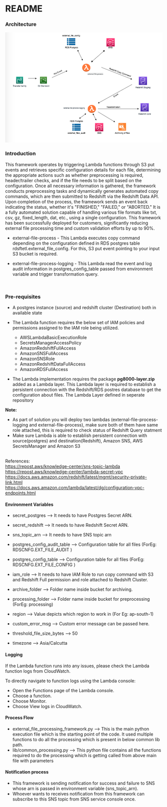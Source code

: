 # README #

### Architecture ###


![Scheme](External_File_Ingestion_Framework.png)


### Introduction ###

This framework operates by triggering Lambda functions through S3 put events and retrieves specific configuration details for each file, determining the appropriate actions such as whether preprocessing is required, header/trailer checks, and if the file needs to be split based on the configuration. Once all necessary information is gathered, the framework conducts preprocessing tasks and dynamically generates automated copy commands, which are then submitted to Redshift via the Redshift Data API. Upon completion of the process, the framework sends an event back indicating the status, whether it's "FINISHED," "FAILED," or "ABORTED." It is a fully automated solution capable of handling various file formats like txt, csv, gz, fixed_length, dat, etc., using a single configuration. This framework has been successfully deployed for customers, significantly reducing external file processing time and custom validation efforts by up to 90%.


* external-file-process - This Lambda executes copy command depending on the configuration defined in RDS postgres table rdsftetl.external_file_config. For this, S3 put event pointing to your input S3 bucket is required.

* external-file-process-logging - This Lambda read the event and log audit information in postgres_config_table passed from environment variable and trigger transformation query.

<br/>

### Pre-requisites ###

* A postgres instance (source) and redshift cluster (Destination) both in available state 

* The Lambda function requires the below set of IAM policies and permissions assigned to the IAM role being utilized. 
  * AWSLambdaBasicExecutionRole
  * SecretsManagerAccessPolicy
  * AmazonRedshiftFullAccess
  * AmazonSNSFullAccess
  * AmazonSNSRole
  * AmazonRedshiftDataFullAccess
  * AmazonRDSFullAccess

* The Lambda implementation requires the package **pg8000-layer.zip** added as a Lambda layer. 
This Lambda layer is required to establish a persistent connection with the Redshift/RDS postres database to get the configuration about files.  The Lambda Layer defined in seperate repository 

<b> Note: </b>
- As part of solution you will deploy two lambdas (external-file-process-logging and external-file-process), make sure both of them have same role attached, this is required to check status of Redshift Query statment 
- Make sure Lambda is able to establish persistent connection with source(postgres) and destination(Redshift), Amazon SNS, AWS SecretsManager and Amazon S3 </b>

<br>References:<br>
https://repost.aws/knowledge-center/sns-topic-lambda <br>
https://repost.aws/knowledge-center/lambda-secret-vpc <br>
https://docs.aws.amazon.com/redshift/latest/mgmt/security-private-link.html <br>
https://docs.aws.amazon.com/lambda/latest/dg/configuration-vpc-endpoints.html <br>


#### Environment Variables ####

* secret_postgres --> It needs to have Postgres Secret ARN.

* secret_redshift -->  It needs to have Redshift Secret ARN.

* sns_topic_arn --> It needs to have SNS topic arn

* postgres_config_audit_table --> Configuration table for all files (ForEg: RDSCNFG.EXT_FILE_AUDIT )

* postgres_config_table --> Configuration table for all files (ForEg: RDSCNFG.EXT_FILE_CONFIG )

* iam_role  --> It needs to have IAM Role to run copy command with S3 and Redshift Full permission and role attached to Redshift Cluster.

* archive_folder  --> Folder name inside bucket for archiving.

* processing_folder --> Folder name inside bucket for preprocessing (ForEg: processing) 

* region  --> Value depicts which region to work in (For Eg: ap-south-1)

* custom_error_msg  --> Custom error message can be passed here.

* threshold_file_size_bytes  --> 50

* timezone  --> Asia/Calcutta

#### Logging ####

If the Lambda function runs into any issues, please check the Lambda function logs from CloudWatch.

To directly navigate to function logs using the Lambda console:

*  Open the Functions page of the Lambda console.
*  Choose a function.
*  Choose Monitor.
*  Choose View logs in CloudWatch.


#### Process Flow ####

* external_file_processing_framework.py  --> This is the main python execution file which is the starting point of the code. It used multiple functions to do all the processing which is present in below common lib path.
* lib/common_processing.py --> This python file contains all the functions required to do the processing which is getting called from above main file with parameters

#### Notification process ####

* This framework is sending notification for success and failure to SNS whose arn is passed in environment variable (sns_topic_arn).
* Whoever wants to receives notification from this framework can subscribe to this SNS topic from SNS service console once.